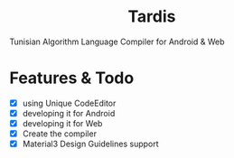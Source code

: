<div style="text-align: center; ">
<h1 style="text-align:center;">Tardis</h1></div>


Tunisian Algorithm Language Compiler for Android &amp; Web

# Features &amp; Todo

 - [x] using Unique CodeEditor
- [x] developing it for Android 
- [x] developing it for Web
- [x] Create the compiler
- [x] Material3 Design Guidelines support
